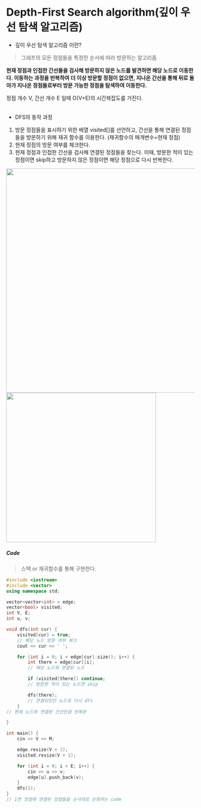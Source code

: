 Depth-First Search algorithm(깊이 우선 탐색 알고리즘)
===========

- 깊이 우선 탐색 알고리즘 이란?
> 그래프의 모든 정점들을 특정한 순서에 따라 방문하는 알고리즘

**현재 정점과 인접한 간선들을 검사해 방문하지 않은 노드를 발견하면 해당 노드로 이동한다.
이동하는 과정을 반복하여 더 이상 방문할 정점이 없으면, 지나온 간선을 통해 뒤로 돌아가 지나온 정점들로부터 방문 가능한 정점을 탐색하여 이동한다.**
<br>

정점 개수 V, 간선 개수 E 일때 O(V+E)의 시간복잡도를 가진다.
<br>
<br>
- DFS의 동작 과정

1. 방문 정점들을 표시하기 위한 배열 visited[]를 선언하고, 간선을 통해 연결된 정점들을 방문하기 위해 재귀 함수를 이용한다. (재귀함수의 매개변수=현재 정점)
2. 현재 정점의 방문 여부를 체크한다.
3. 현재 정점과 인접한 간선을 검사해 연결된 정점들을 찾는다. 이때, 방문한 적이 있는 정점이면 skip하고 방문하지 않은 정점이면 해당 정점으로 다시 반복한다.

<img src="https://cdn.codeground.org/cg/images/note/algorithm_6-1.gif" width="600">
<img src="https://cdn.codeground.org/cg/images/note/algorithm_6-2.jpg" width="400">

##### Code
> 스택 or 재귀함수를 통해 구현한다.

```c++
#include <iostream>
#include <vector>
using namespace std;

vector<vector<int> > edge;
vector<bool> visited;
int V, E;
int u, v;

void dfs(int cur) {
    visited[cur] = true;
    // 해당 노드 방문 여부 체크
    cout << cur << ' ';

    for (int i = 0; i < edge[cur].size(); i++) {
        int there = edge[cur][i];
        // 해당 노드와 연결된 노드 

        if (visited[there]) continue;
        // 방문한 적이 있는 노드면 skip

        dfs(there);
        // 연결되있던 노드로 다시 dfs
    }
// 현재 노드와 연결된 간선만큼 반복문

}

int main() {
    cin >> V >> M;

    edge.resize(V + 1);
    visited.resize(V + 1);

    for (int i = 0; i < E; i++) {
        cin >> u >> v;
        edge[u].push_back(v);
    }
    dfs(1);
}
// 1번 정점에 연결된 정점들을 순서대로 순회하는 code
```
